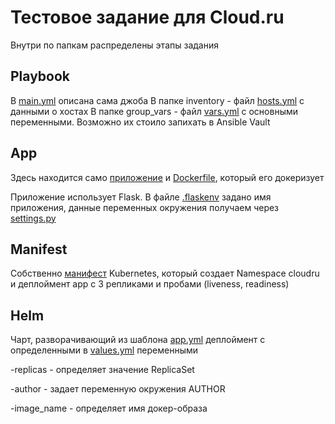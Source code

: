 # Тестовое задание для Cloud.ru

Внутри по папкам распределены этапы задания

## Playbook

В [main.yml](https://github.com/gambrilus/test-cloudru/blob/master/playbook/main.yml) описана сама джоба
В папке inventory - файл [hosts.yml](https://github.com/gambrilus/test-cloudru/blob/master/playbook/inventory/hosts.yml) с данными о хостах
В папке group_vars - файл [vars.yml](https://github.com/gambrilus/test-cloudru/blob/master/playbook/group_vars/vars.yml) с основными переменными. Возможно их стоило запихать в Ansible Vault

## App

Здесь находится само [приложение](https://github.com/gambrilus/test-cloudru/blob/master/app/app.py) и [Dockerfile](https://github.com/gambrilus/test-cloudru/blob/master/app/Dockerfile), который его докеризует

Приложение использует Flask. В файле [.flaskenv](https://github.com/gambrilus/test-cloudru/blob/master/app/.flaskenv) задано имя приложения, данные переменных окружения получаем через [settings.py](https://github.com/gambrilus/test-cloudru/blob/master/app/settings.py)

## Manifest

Собственно [манифест](https://github.com/gambrilus/test-cloudru/blob/master/manifest/app.yml) Kubernetes, который создает Namespace cloudru и деплоймент app с 3 репликами и пробами (liveness, readiness)

## Helm

Чарт, разворачивающий из шаблона [app.yml](https://github.com/gambrilus/test-cloudru/blob/master/helm/templates/app.yml) деплоймент с определенными в [values.yml](https://github.com/gambrilus/test-cloudru/blob/master/helm/values.yml) переменными

-replicas - определяет значение ReplicaSet

-author - задает переменную окружения AUTHOR

-image_name - определяет имя докер-образа
